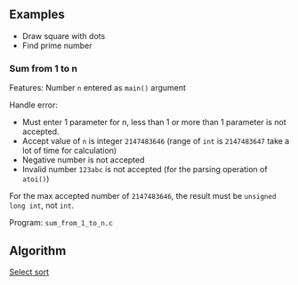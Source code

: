 ## Examples

- Draw square with dots
- Find prime number

### Sum from 1 to n

Features: Number ``n`` entered as ``main()`` argument

Handle error:

* Must enter 1 parameter for n, less than 1 or more than 1 parameter is not accepted.
* Accept value of ``n`` is integer ``2147483646`` (range of ``int`` is ``2147483647`` take a lot of time for calculation)
* Negative number is not accepted
* Invalid number ``123abc`` is not accepted (for the parsing operation of ``atoi()``)

For the max accepted number of ``2147483646``, the result must be ``unsigned long int``, not ``int``.

Program: ``sum_from_1_to_n.c``

## Algorithm

[Select sort](https://github.com/TranPhucVinh/C/blob/master/Introduction/Examples/select_sort.c)
